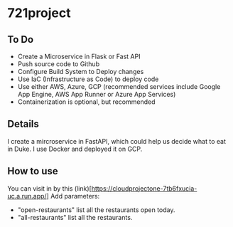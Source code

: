 # 721project

## To Do
* Create a Microservice in Flask or Fast API
* Push source code to Github
* Configure Build System to Deploy changes
* Use IaC (Infrastructure as Code) to deploy code
* Use either AWS, Azure, GCP (recommended services include Google App Engine, AWS App Runner or Azure App Services)
* Containerization is optional, but recommended

## Details
I create a mircroservice in FastAPI, which could help us decide what to eat in Duke. I use Docker and deployed it on GCP.

## How to use
You can visit in by this (link)[https://cloudprojectone-7tb6fxucia-uc.a.run.app/]
Add parameters: 
* "open-restaurants" list all the restaurants open today.
* "all-restaurants" list all the restaurants.
  
